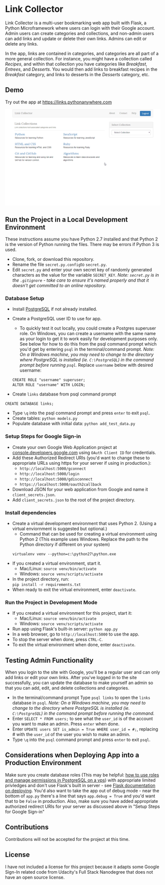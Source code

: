 # Link Collector

Link Collector is a multi-user bookmarking web app built with Flask, a Python Microframework where users can login with their Google account. Admin users can create categories and collections, and non-admin users can add links and update or delete their own links. Admins can edit or delete any links.

In the app, links are contained in categories, and categories are all part of a more general collection. For instance, you might have a collection called <em>Recipes</em>, and within that collection you have categories like <em>Breakfast</em>, <em>Entrees</em>, and <em>Desserts</em>. You would then add links to breakfast recipes in the <em>Breakfast</em> category, and links to desserts in the <em>Desserts</em> category, etc.

## Demo

Try out the app at https://links.pythonanywhere.com

![Link Collector Demo](screenshots/link-collector-demo.gif)

## Run the Project in a Local Development Environment

These instructions assume you have Python 2.7 installed and that Python 2 is the version of Python running the files. There may be errors if Python 3 is used.

* Clone, fork, or download this repository.
* Rename the file `secret.py.config`to `secret.py`.
* Edit `secret.py` and enter your own secret key of randomly generated characters as the value for the variable `SECRET_KEY`. _Note: `secret.py` is in the `.gitignore` - take care to ensure it's named properly and that it doesn't get committed to an online repository._


### Database Setup

* Install [PostgreSQL](https://www.postgresql.org/) if not already installed.
* Create a PostgreSQL user ID to use for app. 
  * To quickly test it out locally, you could create a Postgres superuser role. On Windows, you can create a username with the same name as your login to get it to work easily for development purposes only. See below for how to do this from the psql command prompt which you'd get by entering `psql` in the terminal/command prompt. _Note: On a Windows machine, you may need to change to the directory where PostgreSQL is installed (ie. `C:\PostgreSQL`) in the command prompt before running `psql`._
  Replace `username` below with desired username:

   ```
   CREATE ROLE "username" superuser;
   ALTER ROLE "username" WITH LOGIN;
   ```
* Create `links` database from psql command prompt 
```
CREATE DATABASE links;
```
* Type `\q` into the psql command prompt and press `enter` to exit `psql`.
* Create tables: `python models.py` 
* Populate database with initial data: `python add_test_data.py`
 
### Setup Steps for Google Sign-in

* Create your own Google Web Application project at [console.developers.google.com](https://console.developers.google.com) using `OAuth Client ID` for credentials.
* Add these Authorized Redirect URIs (you'd want to change these to appropriate URLs using https for your server if using in production.):
  * `http://localhost:5000/gconnect`
  * `http://localhost:5000/login`
  * `http://localhost:5000/gdisconnect`
  * `https://localhost:5000/oauth2callback`
* Download JSON for your web application from Google and name it `client_secrets.json`.
* Add `client_secrets.json` to the root of the project directory.

### Install dependencies

* Create a virtual development environment that uses Python 2. (Using a virtual enviornment is suggested but optional.)
  * Command that can be used for creating a virtual environment using Python 2 (This example uses Windows. Replace the path to the Python directory if different on your system)
  ```
  virtualenv venv --python=c:\python27\python.exe
  ```
* If you created a virtual environment, start it.
  * Mac/Linux: `source venv/bin/activate`
  * Windows: `source venv/scripts/activate`
* In the project directory, run:  
`pip install -r requirements.txt`
* When ready to exit the virtual environment, enter `deactivate`.

### Run the Project in Development Mode

* If you created a virtual environment for this project, start it:
  * Mac/Linux: `source venv/bin/activate`
  * Windows: `source venv/scripts/activate`
* Run app using Flask's built-in server: `python app.py` 
* In a web browser, go to `http://localhost:5000` to use the app.
* To stop the server when done, press `CTRL-C`.
* To exit the virtual environment when done, enter `deactivate`.

## Testing Admin Functionality

When you login to the site with Google, you'll be a regular user and can only add links or edit your own links. After you've logged in to the site successfully, you can update the database to make yourself an admin so that you can add, edit, and delete collections and categories.

* In the terminal/command prompt Type `psql links` to open the `links` database in `psql`. _Note: On a Windows machine, you may need to change to the directory where PostgreSQL is installed (ie. `C:\PostgreSQL`) in the command prompt before running the command._
* Enter `SELECT * FROM users;` to see what the `user_id` is of the account you want to make an admin. Press `enter` when done.
* Enter `UPDATE users SET is_admin = True WHERE user_id = #;`, replacing # with the `user_id` of the user you wish to make an admin. 
* Type `\q` into the `psql` command prompt and press `enter` to exit `psql`.

## Considerations when Deploying App into a Production Environment

Make sure you create database roles (This may be helpful: [how to use roles and manage permissions in PostgreSQL on a vps]( https://www.digitalocean.com/community/tutorials/how-to-use-roles-and-manage-grant-permissions-in-postgresql-on-a-vps--2)) with appropriate limited privledges and don't use Flask's built in server - see [Flask documentation on deploying](http://flask.pocoo.org/docs/1.0/deploying/). You'd also want to take the app out of debug mode - near the bottom of `app.py` there's a line that says `app.debug = True` and you'd want that to be `False` in production. Also, make sure you have added appropriate authorized redirect URIs for your server as discussed above in "Setup Steps for Google Sign-in"

## Contributions

Contributions will not be accepted for the project at this time.

## License

I have not included a license for this project because it adapts some Google Sign-In related code from Udacity's Full Stack Nanodegree that does not have an open source license.
